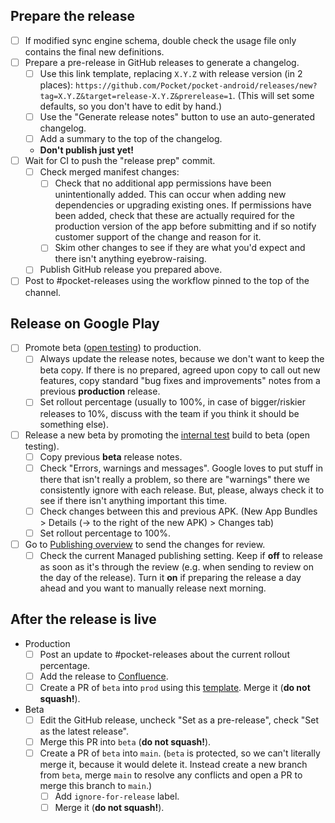 ## Prepare the release
* [ ] If modified sync engine schema, double check the usage file only contains the final new definitions.
* [ ] Prepare a pre-release in GitHub releases to generate a changelog.
  * [ ] Use this link template, replacing `X.Y.Z` with release version (in 2 places): `https://github.com/Pocket/pocket-android/releases/new?tag=X.Y.Z&target=release-X.Y.Z&prerelease=1`. (This will set some defaults, so you don't have to edit by hand.)
  * [ ] Use the "Generate release notes" button to use an auto-generated changelog.
  * [ ] Add a summary to the top of the changelog.
  * **Don't publish just yet!**
* [ ] Wait for CI to push the "release prep" commit.
  * [ ] Check merged manifest changes:
    * [ ] Check that no additional app permissions have been unintentionally added. This can occur when adding new dependencies or upgrading existing ones. If permissions have been added, check that these are actually required for the production version of the app before submitting and if so notify customer support of the change and reason for it.
    * [ ] Skim other changes to see if they are what you'd expect and there isn't anything eyebrow-raising.
  * [ ] Publish GitHub release you prepared above.
* [ ] Post to #pocket-releases using the workflow pinned to the top of the channel.

## Release on Google Play
* [ ] Promote beta ([open testing](https://play.google.com/console/u/0/developers/5995605107085635372/app/4974611608118969152/tracks/open-testing)) to production.
  * [ ] Always update the release notes, because we don't want to keep the beta copy. If there is no prepared, agreed upon copy to call out new features, copy standard "bug fixes and improvements" notes from a previous **production** release.
  * [ ] Set rollout percentage (usually to 100%, in case of bigger/riskier releases to 10%, discuss with the team if you think it should be something else).
* [ ] Release a new beta by promoting the [internal test](https://play.google.com/console/u/0/developers/5995605107085635372/app/4974611608118969152/tracks/internal-testing) build to beta (open testing).
  * [ ] Copy previous **beta** release notes.
  * [ ] Check "Errors, warnings and messages". Google loves to put stuff in there that isn't really a problem, so there are "warnings" there we consistently ignore with each release. But, please, always check it to see if there isn't anything important this time.
  * [ ] Check changes between this and previous APK. (New App Bundles > Details (→ to the right of the new APK) > Changes tab)
  * [ ] Set rollout percentage to 100%.
* [ ] Go to [Publishing overview](https://play.google.com/console/u/0/developers/5995605107085635372/app/4974611608118969152/publishing) to send the changes for review.
  * [ ] Check the current Managed publishing setting. Keep if **off** to release as soon as it's through the review (e.g. when sending to review on the day of the release). Turn it **on** if preparing the release a day ahead and you want to manually release next morning.

## After the release is live
* Production
  * [ ] Post an update to #pocket-releases about the current rollout percentage.
  * [ ] Add the release to [Confluence](https://mozilla-hub.atlassian.net/wiki/spaces/PE/pages/665878545/Changelog+Releases+Pocket).
  * [ ] Create a PR of `beta` into `prod` using this [template](https://github.com/Pocket/pocket-android/compare/prod...beta?quick_pull=1&title=X.Y.Z.0+Production&body=Updating+`prod`+to+match+the+newly+promoted+build.&labels=ignore-for-release). Merge it (**do not squash!**).
* Beta
  * [ ] Edit the GitHub release, uncheck "Set as a pre-release", check "Set as the latest release".
  * [ ] Merge this PR into `beta` (**do not squash!**).
  * [ ] Create a PR of `beta` into `main`. (`beta` is protected, so we can't literally merge it, because it would delete it. Instead create a new branch from `beta`, merge `main` to resolve any conflicts and open a PR to merge this branch to `main`.)
    * [ ] Add `ignore-for-release` label.
    * [ ] Merge it (**do not squash!**).
